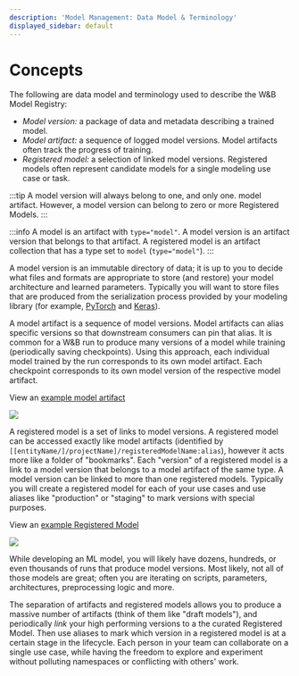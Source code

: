 ```yaml
---
description: 'Model Management: Data Model & Terminology'
displayed_sidebar: default
---
```


# Concepts

<head>
  <title>Model Management Concepts</title>
</head>

The following are data model and terminology used to describe the W&B Model Registry:

* *Model version:* a package of data and metadata describing a trained model.
* *Model artifact:* a sequence of logged model versions. Model artifacts often track the progress of training.
* *Registered model:* a selection of linked model versions. Registered models often represent candidate models for a single modeling use case or task.

:::tip
A model version will always belong to one, and only one. model artifact. However, a model version can belong to zero or more Registered Models.
:::

:::info
A model is an artifact with `type="model"`.  A model version is an artifact version that belongs to that artifact. A registered model is an artifact collection that has a type set to `model` (`type="model"`).
:::

A model version is an immutable directory of data; it is up to you to decide what files and formats are appropriate to store (and restore) your model architecture and learned parameters. Typically you will want to store files that are produced from the serialization process provided by your modeling library (for example, [PyTorch](https://pytorch.org/tutorials/beginner/saving\_loading\_models.html) and [Keras](https://www.tensorflow.org/guide/keras/save\_and\_serialize)).

A model artifact is a sequence of model versions. Model artifacts can alias specific versions so that downstream consumers can pin that alias. It is common for a W&B run to produce many versions of a model while training (periodically saving checkpoints). Using this approach, each individual model trained by the run corresponds to its own model artifact. Each checkpoint corresponds to its own model version of the respective model artifact. 

View an [example model artifact](https://wandb.ai/timssweeney/model\_management\_docs\_official\_v0/artifacts/model/mnist-zws7gt0n)

![](@site/static/images/models/mr1c.png)

A registered model is a set of links to model versions. A registered model can be accessed exactly like model artifacts (identified by `[[entityName/]/projectName]/registeredModelName:alias`), however it acts more like a folder of "bookmarks". Each "version" of a registered model is a link to a model version that belongs to a model artifact of the same type. A model version can be linked to more than one registered models. Typically you will create a registered model for each of your use cases and use aliases like "production" or "staging" to mark versions with special purposes. 

View an [example Registered Model](https://wandb.ai/timssweeney/model\_management\_docs\_official\_v0/artifacts/model/MNIST%20Grayscale%2028x28)

![](/images/models/diagram_doc.png)

While developing an ML model, you will likely have dozens, hundreds, or even thousands of runs that produce model versions. Most likely, not all of those models are great; often you are iterating on scripts, parameters, architectures, preprocessing logic and more. 

The separation of artifacts and registered models allows you to produce a massive number of artifacts (think of them like "draft models"), and periodically _link_ your high performing versions to a the curated Registered Model. Then use aliases to mark which version in a registered model is at a certain stage in the lifecycle. Each person in your team can collaborate on a single use case, while having the freedom to explore and experiment without polluting namespaces or conflicting with others' work.
